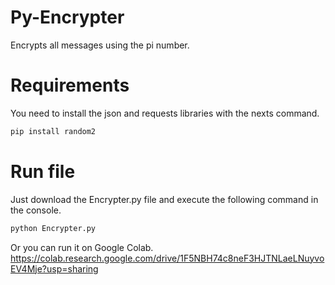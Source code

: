 # Py-Encrypter
Encrypts all messages using the pi number.
# Requirements
You need to install the json and requests libraries with the nexts command.
```bash
pip install random2
```
# Run file
Just download the Encrypter.py file and execute the following command in the console.
```bash
python Encrypter.py
```
Or you can run it on Google Colab.
https://colab.research.google.com/drive/1F5NBH74c8neF3HJTNLaeLNuyvoEV4Mje?usp=sharing
